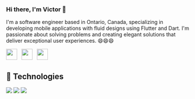 ### Hi there, I'm Victor 👋

I'm a software engineer based in Ontario, Canada, specializing in developing mobile applications with fluid designs using Flutter and Dart. I'm passionate about solving problems and creating elegant solutions that deliver exceptional user experiences. 😄😄😄

<p >
<a href="https://twitter.com/AdekolaVictor11"><img height="30" src="https://cdn.cms-twdigitalassets.com/content/dam/help-twitter/twitter_logo_blue.png.twimg.768.png"></a>&nbsp;&nbsp;
<a href="https://instagram.com/dehji_a"><img height="30" src="https://github.com/WaylonWalker/WaylonWalker/blob/main/icon/instagram.jpg?raw=true"></a>&nbsp;&nbsp;
<a href="https://www.linkedin.com/in/victor-adekola-4a851a182/"><img height="30" src="https://github.com/WaylonWalker/WaylonWalker/blob/main/icon/linkedin.png?raw=true"></a>
</p>


## 🚀 Technologies 

<img  src="https://img.shields.io/badge/javascript-%23F7DF1E.svg?&style=for-the-badge&logo=javascript&logoColor=white" /> <img src="https://img.shields.io/badge/python-%233776AB.svg?&style=for-the-badge&logo=python&logoColor=white" /> <img src="https://img.shields.io/badge/flutter-%2302569B.svg?&style=for-the-badge&logo=flutter&logoColor=white" />

<!--
**Bikuta-victor1/Bikuta-Victor1** is a ✨ _special_ ✨ repository because its `README.md` (this file) appears on your GitHub profile.

Here are some ideas to get you started:

- 🔭 I’m currently working on ...
- 🌱 I’m currently learning ...
- 👯 I’m looking to collaborate on ...
- 🤔 I’m looking for help with ...
- 💬 Ask me about ...
- 📫 How to reach me: ...
- 😄 Pronouns: ...
- ⚡ Fun fact: ...
-->
